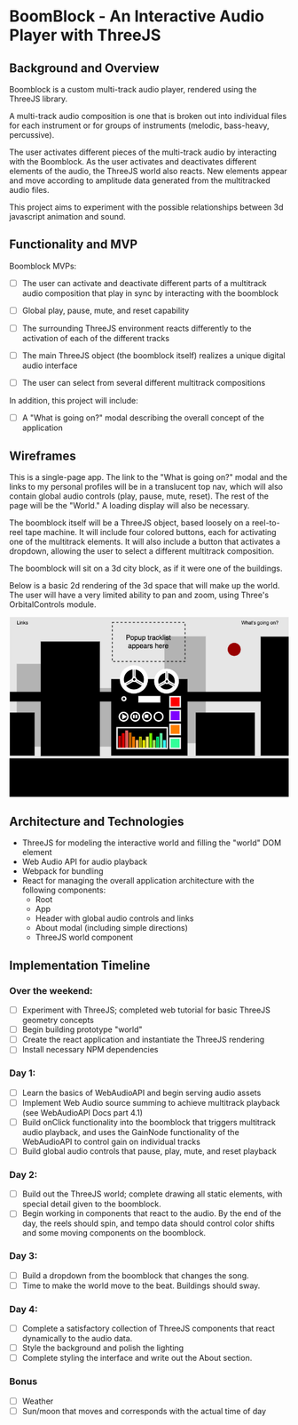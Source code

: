 # BoomBlock - An Interactive Audio Player with ThreeJS

## Background and Overview

Boomblock is a custom multi-track audio player, rendered using the ThreeJS library.

A multi-track audio composition is one that is broken out into individual files for each instrument or for groups of instruments (melodic, bass-heavy, percussive).

The user activates different pieces of the multi-track audio by interacting with the Boomblock. As the user activates and deactivates different elements of the audio, the ThreeJS world also reacts. New elements appear and move according to amplitude data generated from the multitracked audio files.

This project aims to experiment with the possible relationships between 3d javascript animation and sound.

## Functionality and MVP

Boomblock MVPs:

- [ ] The user can activate and deactivate different parts of a multitrack audio composition that play in sync by interacting with the boomblock

- [ ] Global play, pause, mute, and reset capability

- [ ] The surrounding ThreeJS environment reacts differently to the activation of each of the different tracks

- [ ] The main ThreeJS object (the boomblock itself) realizes a unique digital audio interface

- [ ] The user can select from several different multitrack compositions

In addition, this project will include:

- [ ] A "What is going on?" modal describing the overall concept of the application

## Wireframes

This is a single-page app. The link to the "What is going on?" modal and the links to my personal profiles will be in a translucent top nav, which will also contain global audio controls (play, pause, mute, reset). The rest of the page will be the "World." A loading display will also be necessary.

The boomblock itself will be a ThreeJS object, based loosely on a reel-to-reel tape machine. It will include four colored buttons, each for activating one of the multitrack elements. It will also include a button that activates a dropdown, allowing the user to select a different multitrack composition.

The boomblock will sit on a 3d city block, as if it were one of the buildings.

Below is a basic 2d rendering of the 3d space that will make up the world. The user will have a very limited ability to pan and zoom, using Three's OrbitalControls module.

<p align="center">
  <img src="https://raw.githubusercontent.com/milesmcleod/purplenote-wireframes/master/Untitled%20Diagram.png"/>
</p>

## Architecture and Technologies

* ThreeJS for modeling the interactive world and filling the "world" DOM element
* Web Audio API for audio playback
* Webpack for bundling
* React for managing the overall application architecture with the following components:
    * Root
    * App
    * Header with global audio controls and links
    * About modal (including simple directions)
    * ThreeJS world component

## Implementation Timeline

### Over the weekend:

- [ ] Experiment with ThreeJS; completed web tutorial for basic ThreeJS geometry concepts
- [ ] Begin building prototype "world"
- [ ] Create the react application and instantiate the ThreeJS rendering
- [ ] Install necessary NPM dependencies

### Day 1:

- [ ] Learn the basics of WebAudioAPI and begin serving audio assets
- [ ] Implement Web Audio source summing to achieve multitrack playback (see WebAudioAPI Docs part 4.1)
- [ ] Build onClick functionality into the boomblock that triggers multitrack audio playback, and uses the GainNode functionality of the WebAudioAPI to control gain on individual tracks
- [ ] Build global audio controls that pause, play, mute, and reset playback

### Day 2:

- [ ] Build out the ThreeJS world; complete drawing all static      elements, with special detail given to the boomblock.
- [ ] Begin working in components that react to the audio. By the end of the day, the reels should spin, and tempo data should control color shifts and some moving components on the boomblock.

### Day 3:

- [ ] Build a dropdown from the boomblock that changes the song.
- [ ] Time to make the world move to the beat. Buildings should sway.

### Day 4:

- [ ] Complete a satisfactory collection of ThreeJS components that react dynamically to the audio data.
- [ ] Style the background and polish the lighting
- [ ] Complete styling the interface and write out the About section.

### Bonus

- [ ] Weather
- [ ] Sun/moon that moves and corresponds with the actual time of day
